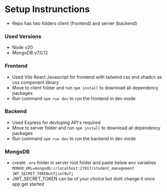 # Setup Instrunctions

- Repo has two folders client (frontend) and server (backend)

### Used Versions

- Node v20
- MongoDB v7.0.12

### Frontend

- Used Vite React Javascript for frontend with tailwind css and shadcn as css component library
- Move to client folder and run `npm install` to download all dependency packages
- Run command `npm run dev` to run the frontend in dev mode

### Backend

- Used Express for devloping API's required
- Move to server folder and run `npm install` to download all dependency packages
- Run command `npm run dev` to run the backend in dev mode

### MongoDB

- create `.env` folder in server root folder and paste below env variables
  `MONGO_URL=mongodb://localhost:27017/student_management`
  `JWT_SECRET_TOKEN=hfjiel9ufj`
- JWT_SECRET_TOKEN can be of your choice but dont change it once app get started
